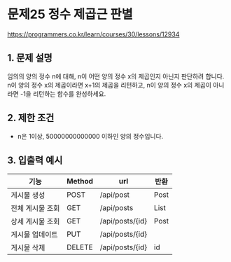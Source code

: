 # 문제25 정수 제곱근 판별
https://programmers.co.kr/learn/courses/30/lessons/12934

## 1. 문제 설명
임의의 양의 정수 n에 대해, n이 어떤 양의 정수 x의 제곱인지 아닌지 판단하려 합니다.
n이 양의 정수 x의 제곱이라면 x+1의 제곱을 리턴하고, n이 양의 정수 x의 제곱이 아니라면 -1을 리턴하는 함수를 완성하세요.

## 2. 제한 조건
* n은 1이상, 50000000000000 이하인 양의 정수입니다.

## 3. 입출력 예시
|기능|Method|url|반환
|---|-----|---|-----|
|게시물 생성|POST|/api/post|Post|
|전체 게시물 조회|GET|/api/posts|List<Post>|
|상세 게시물 조회|GET|/api/posts/{id}|Post|
|게시물 업데이트|PUT|/api/posts/{id}||
|게시물 삭제|DELETE|/api/posts/{id}|id|

